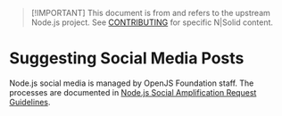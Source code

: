 > \[!IMPORTANT]
> This document is from and refers to the upstream Node.js project.
> See [CONTRIBUTING](../../CONTRIBUTING.md) for specific N|Solid content.

# Suggesting Social Media Posts

Node.js social media is managed by OpenJS Foundation staff. The processes are
documented in
[Node.js Social Amplification Request Guidelines](https://docs.google.com/document/d/1yrYZJ2twrbpUuScbo3rmN_v-Jfv6d2tO74nCT6PcpxI).

